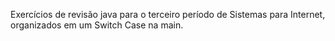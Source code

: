 Exercícios de revisão java para o terceiro período de Sistemas para Internet, organizados em um Switch Case na main.
